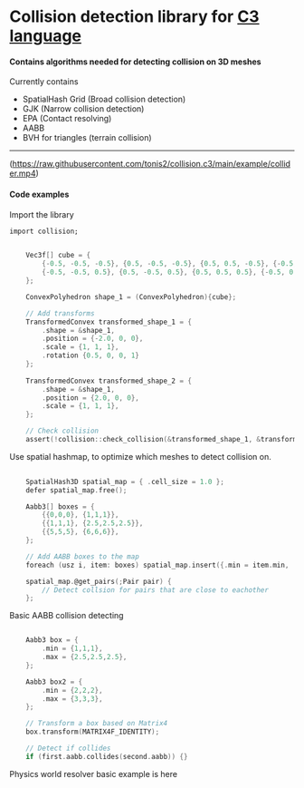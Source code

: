 
# Collision detection library for [C3 language](https://c3-lang.org/)


#### Contains algorithms needed for detecting collision on 3D meshes

Currently contains

* SpatialHash Grid (Broad collision detection)
* GJK (Narrow collision detection)
* EPA (Contact resolving)
* AABB
* BVH for triangles (terrain collision)



-------


(https://raw.githubusercontent.com/tonis2/collision.c3/main/example/collider.mp4)






#### Code examples

Import the library

```
import collision;
```

```c
    
    Vec3f[] cube = {
        {-0.5, -0.5, -0.5}, {0.5, -0.5, -0.5}, {0.5, 0.5, -0.5}, {-0.5, 0.5, -0.5},
        {-0.5, -0.5, 0.5}, {0.5, -0.5, 0.5}, {0.5, 0.5, 0.5}, {-0.5, 0.5, 0.5}
    };

    ConvexPolyhedron shape_1 = (ConvexPolyhedron){cube};

    // Add transforms
    TransformedConvex transformed_shape_1 = {
        .shape = &shape_1, 
        .position = {-2.0, 0, 0}, 
        .scale = {1, 1, 1},
        .rotation {0.5, 0, 0, 1}
    };
    
    TransformedConvex transformed_shape_2 = {
        .shape = &shape_1, 
        .position = {2.0, 0, 0}, 
        .scale = {1, 1, 1},
    };

    // Check collision
    assert(!collision::check_collision(&transformed_shape_1, &transformed_shape_2).collided);
```


Use spatial hashmap, to optimize which meshes to detect collision on.

```c
    
    SpatialHash3D spatial_map = { .cell_size = 1.0 };
    defer spatial_map.free();

    Aabb3[] boxes = {
        {{0,0,0}, {1,1,1}},
        {{1,1,1}, {2.5,2.5,2.5}},
        {{5,5,5}, {6,6,6}},
    };

    // Add AABB boxes to the map
    foreach (usz i, item: boxes) spatial_map.insert({.min = item.min, .max = item.max, .id = i })!!;

    spatial_map.@get_pairs(;Pair pair) { 
        // Detect collsion for pairs that are close to eachother    
    };
```


Basic AABB collision detecting
```c

    Aabb3 box = {
        .min = {1,1,1}, 
        .max = {2.5,2.5,2.5},
    };

    Aabb3 box2 = {
        .min = {2,2,2}, 
        .max = {3,3,3},
    };

    // Transform a box based on Matrix4
    box.transform(MATRIX4F_IDENTITY);

    // Detect if collides
    if (first.aabb.collides(second.aabb)) {}

```


Physics world resolver basic example is here 

